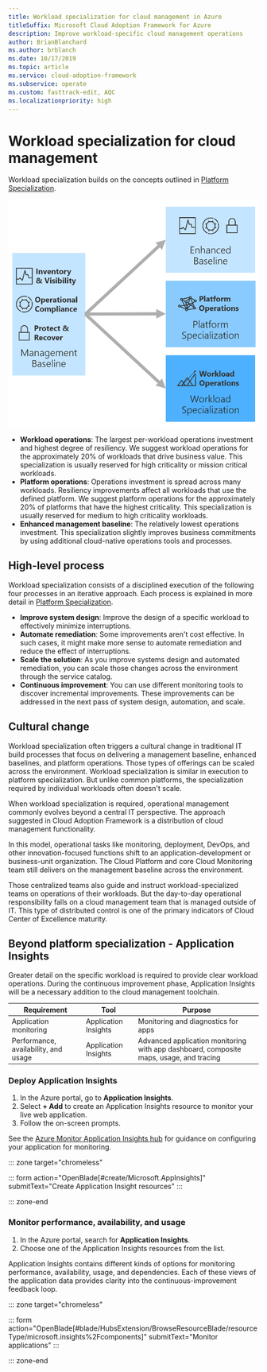 ```yaml
---
title: Workload specialization for cloud management in Azure
titleSuffix: Microsoft Cloud Adoption Framework for Azure
description: Improve workload-specific cloud management operations
author: BrianBlanchard
ms.author: brblanch
ms.date: 10/17/2019
ms.topic: article
ms.service: cloud-adoption-framework
ms.subservice: operate
ms.custom: fasttrack-edit, AQC
ms.localizationpriority: high
---
```


# Workload specialization for cloud management

Workload specialization builds on the concepts outlined in [Platform Specialization](./platform-specialization.md).

![Beyond the cloud management baseline](../../_images/manage/beyond-the-baseline.png)

- **Workload operations**: The largest per-workload operations investment and highest degree of resiliency. We suggest workload operations for the approximately 20% of workloads that drive business value. This specialization is usually reserved for high criticality or mission critical workloads.
- **Platform operations**: Operations investment is spread across many workloads. Resiliency improvements affect all workloads that use the defined platform. We suggest platform operations for the approximately 20% of platforms that have the highest criticality. This specialization is usually reserved for medium to high criticality workloads.
- **Enhanced management baseline**: The relatively lowest operations investment. This specialization slightly improves business commitments by using additional cloud-native operations tools and processes.

## High-level process

Workload specialization consists of a disciplined execution of the following four processes in an iterative approach. Each process is explained in more detail in [Platform Specialization](./platform-specialization.md).

- **Improve system design**: Improve the design of a specific workload to effectively minimize interruptions.
- **Automate remediation**: Some improvements aren't cost effective. In such cases, it might make more sense to automate remediation and reduce the effect of interruptions.
- **Scale the solution**: As you improve systems design and automated remediation, you can scale those changes across the environment through the service catalog.
- **Continuous improvement**: You can use different monitoring tools to discover incremental improvements. These improvements can be addressed in the next pass of system design, automation, and scale.

## Cultural change

Workload specialization often triggers a cultural change in traditional IT build processes that focus on delivering a management baseline, enhanced baselines, and platform operations. Those types of offerings can be scaled across the environment. Workload specialization is similar in execution to platform specialization. But unlike common platforms, the specialization required by individual workloads often doesn't scale.

When workload specialization is required, operational management commonly evolves beyond a central IT perspective. The approach suggested in Cloud Adoption Framework is a distribution of cloud management functionality.

In this model, operational tasks like monitoring, deployment, DevOps, and other innovation-focused functions shift to an application-development or business-unit organization. The Cloud Platform and core Cloud Monitoring team still delivers on the management baseline across the environment.

Those centralized teams also guide and instruct workload-specialized teams on operations of their workloads. But the day-to-day operational responsibility falls on a cloud management team that is managed outside of IT. This type of distributed control is one of the primary indicators of Cloud Center of Excellence maturity.

## Beyond platform specialization - Application Insights

Greater detail on the specific workload is required to provide clear workload operations. During the continuous improvement phase, Application Insights will be a necessary addition to the cloud management toolchain.

|Requirement|Tool|Purpose|
|---|---|---|
|Application monitoring|Application Insights|Monitoring and diagnostics for apps|
|Performance, availability, and usage|Application Insights|Advanced application monitoring with app dashboard, composite maps, usage, and tracing|

### Deploy Application Insights

1. In the Azure portal, go to **Application Insights**.
1. Select **+ Add** to create an Application Insights resource to monitor your live web application.
1. Follow the on-screen prompts.

See the [Azure Monitor Application Insights hub](https://docs.microsoft.com/azure/azure-monitor/azure-monitor-app-hub) for guidance on configuring your application for monitoring.

::: zone target="chromeless"

::: form action="OpenBlade[#create/Microsoft.AppInsights]" submitText="Create Application Insight resources" :::

::: zone-end

### Monitor performance, availability, and usage

1. In the Azure portal, search for **Application Insights**.
1. Choose one of the Application Insights resources from the list.

Application Insights contains different kinds of options for monitoring performance, availability, usage, and dependencies. Each of these views of the application data provides clarity into the continuous-improvement feedback loop.

::: zone target="chromeless"

<!-- markdownlint-disable DOCSMD001 -->

::: form action="OpenBlade[#blade/HubsExtension/BrowseResourceBlade/resourceType/microsoft.insights%2Fcomponents]" submitText="Monitor applications" :::

<!-- markdownlint-enable DOCSMD001 -->

::: zone-end
